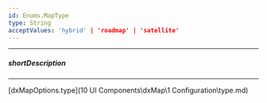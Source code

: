 ```yaml
---
id: Enums.MapType
type: String
acceptValues: 'hybrid' | 'roadmap' | 'satellite'
---
```

---
##### shortDescription
<!-- Description goes here -->

---
<!-- Description goes here -->
[dxMapOptions.type](10 UI Components\dxMap\1 Configuration\type.md)